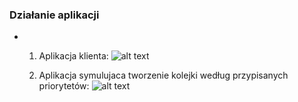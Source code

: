 ### Działanie aplikacji

*   1. 	Aplikacja klienta: 
![alt text](https://git.e-science.pl/kbabik235030/java/raw/Sources/Lab14/img/1.png)

    2. 	Aplikacja symulujaca tworzenie kolejki według przypisanych priorytetów: 
![alt text](https://git.e-science.pl/kbabik235030/java/raw/Sources/Lab14/img/1.png)
